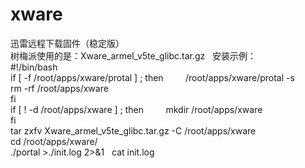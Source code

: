 # xware
迅雷远程下载固件（稳定版）  
树梅派使用的是：Xware_armel_v5te_glibc.tar.gz  
安装示例：  
#!/bin/bash  
if [  -f /root/apps/xware/protal ] ; then 
         /root/apps/xware/protal -s 
         rm -rf /root/apps/xware  
fi  
if [ ! -d /root/apps/xware ] ; then 
         mkdir /root/apps/xware  
fi  
tar zxfv Xware_armel_v5te_glibc.tar.gz -C /root/apps/xware  
cd /root/apps/xware/  
./portal >./init.log 2>&1   
cat init.log  
